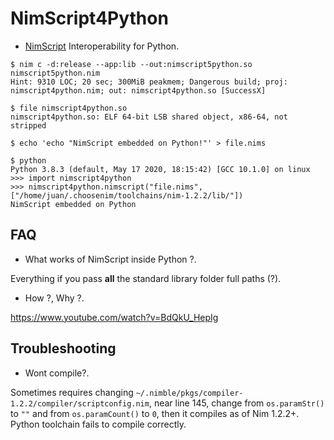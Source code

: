 # NimScript4Python

- [NimScript](https://nim-lang.github.io/Nim/nims.html) Interoperability for Python.


```console
$ nim c -d:release --app:lib --out:nimscript5python.so nimscript5python.nim
Hint: 9310 LOC; 20 sec; 300MiB peakmem; Dangerous build; proj: nimscript4python.nim; out: nimscript4python.so [SuccessX]

$ file nimscript4python.so
nimscript4python.so: ELF 64-bit LSB shared object, x86-64, not stripped

$ echo 'echo "NimScript embedded on Python!"' > file.nims

$ python
Python 3.8.3 (default, May 17 2020, 18:15:42) [GCC 10.1.0] on linux
>>> import nimscript4python
>>> nimscript4python.nimscript("file.nims", ["/home/juan/.choosenim/toolchains/nim-1.2.2/lib/"])
NimScript embedded on Python

```


## FAQ

- What works of NimScript inside Python ?.

Everything if you pass **all** the standard library folder full paths (?).

- How ?, Why ?.

https://www.youtube.com/watch?v=BdQkU_HepIg


## Troubleshooting

- Wont compile?.

Sometimes requires changing `~/.nimble/pkgs/compiler-1.2.2/compiler/scriptconfig.nim`,
near line 145, change from `os.paramStr()` to `""` and from `os.paramCount()` to `0`,
then it compiles as of Nim 1.2.2+. Python toolchain fails to compile correctly.
